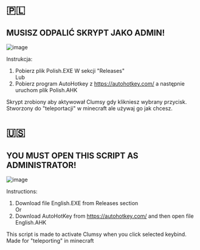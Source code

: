 

# 🇵🇱
## MUSISZ ODPALIĆ SKRYPT JAKO ADMIN!
![image](https://github.com/macius555pc/Clumsy-script/assets/166862949/d93c4c62-9dd6-468e-b1d3-a9ec494f1522) <br>

Instrukcja:
1. Pobierz plik Polish.EXE W sekcji "Releases" <br>
Lub <br>
2. Pobierz program AutoHotkey z https://autohotkey.com/ a następnie uruchom plik Polish.AHK <br>

Skrypt zrobiony aby aktywował Clumsy gdy klikniesz wybrany przycisk.
    Stworzony do "teleportacji" w minecraft ale używaj go jak chcesz.

# 🇺🇸
## YOU MUST OPEN THIS SCRIPT AS ADMINISTRATOR! 

![image](https://github.com/macius555pc/Clumsy-script/assets/166862949/14265c86-5777-49b2-9583-f014d5c0bd1e)

Instructions: <br>
1. Download file English.EXE from Releases section <br>
Or <br>
2. Download AutoHotKey from https://autohotkey.com/ and then open file English.AHK <br>

This script is made to activate Clumsy when you click selected keybind.
    Made for "teleporting" in minecraft
